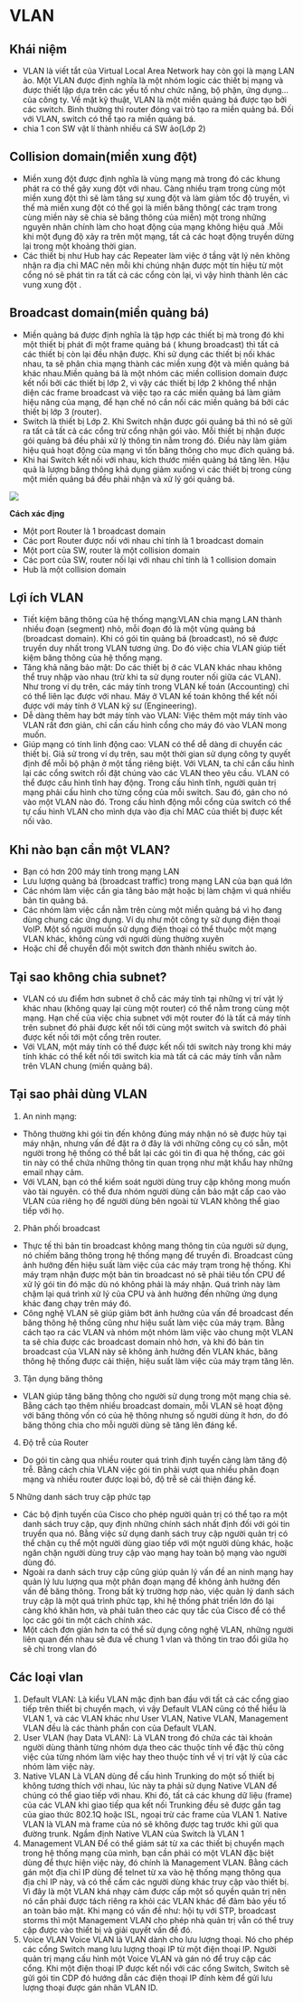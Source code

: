 # VLAN
## Khái niệm 
- VLAN là viết tắt của Virtual Local Area Network hay còn gọi là mạng LAN ảo. Một VLAN được định nghĩa là một nhóm logic các thiết bị mạng và được thiết lập dựa trên các yếu tố như chức năng, bộ phận, ứng dụng… của công ty. Về mặt kỹ thuật, VLAN là một miền quảng bá được tạo bởi các switch. Bình thường thì router đóng vai trò tạo ra miền quảng bá. Đối với VLAN, switch có thể tạo ra miền quảng bá.
- chia 1 con SW vật lí thành nhiều cá SW ảo(Lớp 2)
## Collision domain(miền xung đột)
- Miền xung đột được định nghĩa là vùng mạng mà trong đó các khung phát ra có thể gây xung đột với nhau. Càng nhiều trạm trong cùng một miền xung đột thì sẽ làm tăng sự xung đột và làm giảm tốc độ truyền, vì thế mà miền xung đột có thể gọi là miền băng thông( các trạm trong cùng miền này sẽ chia sẻ băng thông của miền) một trong những nguyên nhân chính làm cho hoạt động của mạng không hiệu quả .Mỗi khi một đụng độ xảy ra trên một mạng, tất cả các hoạt động truyền dừng lại trong một khoảng thời gian.
- Các thiết bị như Hub hay các Repeater làm việc ở tầng vật lý nên không nhận ra địa chỉ MAC nên mỗi khi chúng nhận được một tín hiệu từ một cổng nó sẽ phát tin ra tất cả các cổng còn lại, vì vậy hình thành lên các vung xung đột .
## Broadcast domain(miền quảng bá)
- Miền quảng bá được định nghĩa là tập hợp các thiết bị mà trong đó khi một thiết bị phát đi một frame quảng bá ( khung broadcast) thì tất cả các thiết bị còn lại đều nhận được. Khi sử dụng các thiết bị nối khác nhau, ta sẽ phân chia mạng thành các miền xung đột và miền quảng bá khác nhau.Miền quảng bá là một nhóm các miền collision domain được kết nối bởi các thiết bị lớp 2, vì vậy các thiết bị lớp 2 không thể nhận diện các frame broadcast và việc tạo ra các miền quảng bá làm giảm hiệu năng của mạng, để hạn chế nó cần nối các miền quảng bá bởi các thiết bị lớp 3 (router).
- Switch là thiết bị Lớp 2. Khi Switch nhận được gói quảng bá thì nó sẽ gửi ra tất cả tất cả các cổng trừ cổng nhận gói vào. Mỗi thiết bị nhận được gói quảng bá đều phải xử lý thông tin nằm trong đó. Điều này làm giảm hiệu quả hoạt động của mạng vì tốn băng thông cho mục đích quảng bá.
- Khi hai Switch kết nối với nhau, kích thước miền quảng bá tăng lên. Hậu quả là lượng băng thông khả dụng giảm xuống vì các thiết bị trong cùng một miền quảng bá đều phải nhận và xử lý gói quảng bá.

![](/VMware/image/11.png)

**Cách xác địng**
  - Một port Router là 1 broadcast domain 
  - Các port Router được nối với nhau chỉ tính là 1 broadcast domain 
  - Một port của SW, router là một collision domain
  - Các port của SW, router nối lại với nhau chỉ tính là 1 collision domain 
  - Hub là một collision domain
## Lợi ích VLAN
- Tiết kiệm băng thông của hệ thống mạng:VLAN chia mạng LAN thành nhiều đoạn (segment) nhỏ, mỗi đoạn đó là một vùng quảng bá (broadcast domain). Khi có gói tin quảng bá (broadcast), nó sẽ được truyền duy nhất trong VLAN tương ứng. Do đó việc chia VLAN giúp tiết kiệm băng thông của hệ thống mạng.
- Tăng khả năng bảo mật: Do các thiết bị ở các VLAN khác nhau không thể truy nhập vào nhau (trừ khi ta sử dụng router nối giữa các VLAN). Như trong ví dụ trên, các máy tính trong VLAN kế toán (Accounting) chỉ có thể liên lạc được với nhau. Máy ở VLAN kế toán không thể kết nối được với máy tính ở VLAN kỹ sư (Engineering).
- Dễ dàng thêm hay bớt máy tính vào VLAN: Việc thêm một máy tính vào VLAN rất đơn giản, chỉ cần cấu hình cổng cho máy đó vào VLAN mong muốn.
- Giúp mạng có tính linh động cao: VLAN có thể dễ dàng di chuyển các thiết bị. Giả sử trong ví dụ trên, sau một thời gian sử dụng công ty quyết định để mỗi bộ phận ở một tầng riêng biệt. Với VLAN, ta chỉ cần cấu hình lại các cổng switch rồi đặt chúng vào các VLAN theo yêu cầu. VLAN có thể được cấu hình tĩnh hay động. Trong cấu hình tĩnh, người quản trị mạng phải cấu hình cho từng cổng của mỗi switch. Sau đó, gán cho nó vào một VLAN nào đó. Trong cấu hình động mỗi cổng của switch có thể tự cấu hình VLAN cho mình dựa vào địa chỉ MAC của thiết bị được kết nối vào.

## Khi nào bạn cần một VLAN?
- Bạn có hơn 200 máy tính trong mạng LAN
- Lưu lượng quảng bá (broadcast traffic) trong mạng LAN của bạn quá lớn
- Các nhóm làm việc cần gia tăng bảo mật hoặc bị làm chậm vì quá nhiều bản tin quảng bá.
- Các nhóm làm việc cần nằm trên cùng một miền quảng bá vì họ đang dùng chung các ứng dụng. Ví dụ như một công ty sử dụng điện thoại VoIP. Một số người muốn sử dụng điện thoại có thể thuộc một mạng VLAN khác, không cùng với người dùng thường xuyên
- Hoặc chỉ để chuyển đổi một switch đơn thành nhiều switch ảo.

## Tại sao không chia subnet?
-  VLAN có ưu điểm hơn subnet ở chỗ các máy tính tại những vị trí vật lý khác nhau (không quay lại cùng một router) có thể nằm trong cùng một mạng. Hạn chế của việc chia subnet với một router đó là tất cả máy tính trên subnet đó phải được kết nối tới cùng một switch và switch đó phải được kết nối tới một cổng trên router.
- Với VLAN, một máy tính có thể được kết nối tới switch này trong khi máy tính khác có thể kết nối tới switch kia mà tất cả các máy tính vẫn nằm trên VLAN chung (miền quảng bá).

## Tại sao phải dùng VLAN
1. An ninh mạng:
- Thông thường khi gói tin đến không đúng máy nhận nó sẽ được hủy tại máy nhận, nhưng vấn đề đặt ra ở đây là với những công cụ có sẵn, một người trong hệ thống có thể bắt lại các gói tin đi qua hệ thống, các gói tin này có thể chứa những thông tin quan trọng như mật khẩu hay những email nhạy cảm.
- Với VLAN, bạn có thể kiểm soát người dùng truy cập không mong muốn vào tài nguyên. có thể đưa nhóm người dùng cần bảo mật cấp cao vào VLAN của riêng họ để người dùng bên ngoài từ VLAN không thể giao tiếp với họ.

2. Phân phối broadcast 

- Thực tế thì bản tin broadcast không mang thông tin của người sử dụng, nó chiếm băng thông trong hệ thống mạng để truyền đi. Broadcast cũng ảnh hưởng đến hiệu suất làm việc của các máy trạm trong hệ thống. Khi máy trạm nhận được một bản tin broadcast nó sẽ phải tiêu tốn CPU để xử lý gói tin đó mặc dù nó không phải là máy nhận. Quá trình này làm chậm lại quá trình xử lý của CPU và ảnh hưởng đến những ứng dụng khác đang chạy trên máy đó.
- Công nghệ VLAN sẽ giúp giảm bớt ảnh hưởng của vấn đề broadcast đến băng thông hệ thống cũng như hiệu suất làm việc của máy trạm. Bằng cách tạo ra các VLAN và nhóm một nhóm làm việc vào chung một VLAN ta sẽ chia được các broadcast domain nhỏ hơn, và khi đó bản tin broadcast của VLAN này sẽ không ảnh hưởng đến VLAN khác, băng thông hệ thống được cải thiện, hiệu suất làm việc của máy trạm tăng lên.

3. Tận dụng băng thông

-  VLAN giúp tăng băng thông cho người sử dụng trong một mạng chia sẻ. Bằng cách tạo thêm nhiều broadcast domain, mỗi VLAN sẽ hoạt động với băng thông vốn có của hệ thông nhưng số người dùng ít hơn, do đó băng thông chia cho mỗi người dùng sẽ tăng lên đáng kể.

4. Độ trễ của Router

- Do gói tin càng qua nhiều router quá trình định tuyến càng làm tăng độ trễ. Bằng cách chia VLAN việc gói tin phải vượt qua nhiều phân đoạn mạng và nhiều router được loại bỏ, độ trễ sẽ cải thiện đáng kể.

5 Những danh sách truy cập phức tạp 

- Các bộ định tuyến của Cisco cho phép người quản trị có thể tạo ra một danh sách truy cập, quy định những chính sách nhất định đối với gói tin truyền qua nó. Bằng việc sử dụng danh sách truy cập người quản trị có thể chặn cụ thể một người dùng giao tiếp với một người dùng khác, hoặc ngăn chặn người dùng truy cập vào mạng hay toàn bộ mạng vào người dùng đó.
- Ngoài ra danh sách truy cập cũng giúp quản lý vấn đề an ninh mạng hay quản lý lưu lượng qua một phân đoạn mạng để không ảnh hưởng đến vấn đề băng thông. Trong bất kỳ trường hợp nào, việc quản lý danh sách truy cập là một quá trình phức tạp, khi hệ thống phát triển lớn đó lại càng khó khăn hơn, và phải tuân theo các quy tắc của Cisco để có thể lọc các gói tin một cách chính xác.
- Một cách đơn giản hơn ta có thể sử dụng công nghệ VLAN, những người liên quan đến nhau sẽ đưa về chung 1 vlan và thông tin trao đổi giữa họ sẽ chỉ trong vlan đó

## Các loại vlan
1. Default VLAN: Là kiểu VLAN mặc định ban đầu với tất cả các cổng giao tiếp trên thiết bị chuyển mạch, vì vậy Default VLAN cũng có thể hiểu là VLAN 1, và các VLAN khác như User VLAN, Native VLAN, Management VLAN đều là các thành phần con của Default VLAN.
2. User VLAN (hay Data VLAN): Là VLAN trong đó chứa các tài khoản người dùng thành từng nhóm dựa theo các thuộc tính về đặc thù công việc của từng nhóm làm việc hay theo thuộc tính về vị trí vật lý của các nhóm làm việc này.
3. Native VLAN Là VLAN dùng để cấu hình Trunking do một số thiết bị không tương thích với nhau, lúc này ta phải sử dụng Native VLAN để chúng có thể giao tiếp với nhau. Khi đó, tất cả các khung dữ liệu (frame) của các VLAN khi giao tiếp qua kết nối Trunking đều sẽ được gắn tag của giao thức 802.1Q hoặc ISL, ngoại trừ các frame của VLAN 1. Native VLAN là VLAN mà frame của nó sẽ không được tag trước khi gửi qua đường trunk. Ngầm định Native VLAN của Switch là VLAN 1
4. Management VLAN Để có thể giám sát từ xa các thiết bị chuyển mạch trong hệ thống mạng của mình, bạn cần phải có một VLAN đặc biệt dùng để thực hiện việc này, đó chính là Management VLAN. Bằng cách gán một địa chỉ IP dùng để telnet từ xa vào hệ thống mạng thông qua địa chỉ IP này, và có thể cấm các người dùng khác truy cập vào thiết bị. Vì đây là một VLAN khá nhạy cảm được cấp một số quyền quản trị nên nó cần phải được tách riêng ra khỏi các VLAN khác để đảm bảo yếu tố an toàn bảo mật. Khi mạng có vấn đề như: hội tụ với STP, broadcast storms thì một Management VLAN cho phép nhà quản trị vẫn có thể truy cập được vào thiết bị và giải quyết vấn đề đó.
5. Voice VLAN Voice VLAN là VLAN dành cho lưu lượng thoại. Nó cho phép các cổng Switch mang lưu lượng thoại IP từ một điện thoại IP. Người quản trị mạng cấu hình một Voice VLAN và gán nó để truy cập các cổng. Khi một điện thoại IP được kết nối với các cổng Switch, Switch sẽ gửi gói tin CDP đó hướng dẫn các điện thoại IP đính kèm để gửi lưu lượng thoại được gán nhãn VLAN ID.